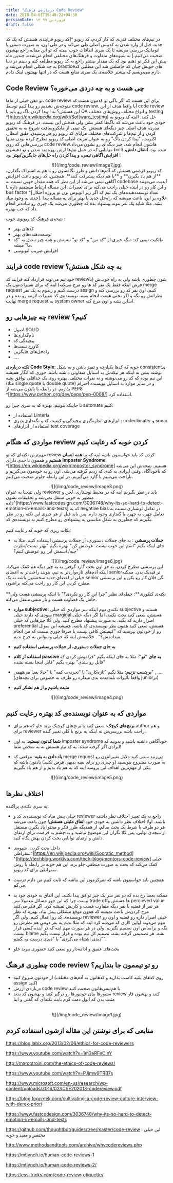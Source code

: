 ```yaml
---
title: "درباره‌ی فرهنگ Code Review"
date: 2018-04-01T16:48:22+04:30
persianDate: ۱۲ فروردین ۹۷
draft: false
---
```

در تیم‌های مختلف فنی‌ی که کار کردم، کد ریویو
^[کد ریویو فرایندی هستش که یک کد جدید، قبل از وارد شدن به کدبیس اصلی طی می‌کنه و در طی اون، به صورت دستی یا اتوماتیک بررسی می‌شه تا یک سری اتفاقات خوب بیفته که تو این مقاله راجع بهشون صحبت می‌کنیم.]
به شیوه‌های متفاوت و فرهنگ‌های مختلفی انجام می‌شده. چندین ماه پیش این فکر تو ذهنم بود که یک مقدار بیشتر راجع به کد ریویو مطالعه کنم و ببینم در دنیا به چه شکلی انجام می‌شه و  practiceهای خوبش چیان که حاصلش شد این مطلبی که دارم می‌نویسم که بیشتر خلاصه‌ی یک سری منابع هست که در انتها بهشون لینک دادم.

## Code Review چی هست و به چه دردی می‌خوره؟

تو ذهن خیلی از ماها،‌ code review برای این هست که اگر باگی تو کدمون هست که متوجه‌ش نشدیم رو پیدا کنیم توسط code review. آیا واقعا هدف از این code review این هستش؟
نه ! پیدا کردن باگ رو باید با QA و انواع مختلف روش‌های مختلف testing ^[https://en.wikipedia.org/wiki/Software_testing]
حل کنید. البته کد ریویو به خودی خود باعث می‌شه که باگ‌ها کمتر بشن ولی هدفش این نیست. در فرهنگ کد ریویو مدرن، هدف اصلی چیز دیگه‌ای هستش. یک تیمی از مایکروسافت شروع به یه تحقیق کردن و از تیم‌ها و شرکت‌های مختلف مزایای کد ریویو رو می‌پرسیدن. طبق انتظار، اکثریت، "پیدا کردن باگ" رو به عنوان مزیت اصلی کد ریویو مطرح کرده بودن منتها بررسی‌هایی که روی code reviewهاشون انجام شد، چیز دیگه‌ای رو نشون می‌داد. مزایایی که در عمل تیم‌ها ازش بهره‌مند شدن و تو ذهنشون bold شده بود، **انتقال دانش، افزایش آگاهی تیمی، و پیدا کردن راه حل‌های جایگزین/بهتر** بود ! 
<center>
![](/img/code_review/image7.jpg)
</center>
کد ریویو فرصتی هستش که آدم‌ها دانش‌ و طرز نگاه‌شون رو با هم به اشتراک بگذارن، **از هم یاد بگیرن** و **با هم دیگه پیشرفت کنند**. همچنین، کد ریویو باعث افزایش آگاهی تیمی می‌شه از این نظر که همه مقدار خوبی نسبت به codebase آپدیت می‌مونند و این کار رو در آینده خیلی راحت می‌کنه برای تغییرات. این مساله ارتباط مستقیم داره با bus factor 
^[تعداد توسعه‌دهنده‌های یک تیم که اگر زیر اتوبوس برن تو پروژه اختلال جدی به وجود میاد]. علاوه بر این، باعث می‌شه که راه‌حل جدید یا بهتر برای یه مساله پیدا بشه. مثلا شاید یک نفر بتونه پیشنهاد بده که چطوری می‌شه یک چیزی رو ساده‌تر انجام داد که خب بهتره.

نتیجه‌ی فرهنگ کد ریویوی خوب :

* کدهای بهتر
* توسعه‌دهنده‌های بهتر
* مالکیت تیمی کد: دیگه خبری از "کد من" و "کد تو" نیستش و همه چیز تبدیل به "کد ما" میشه.
* افزایش ضریب اتوبوسی

## فرایند code review به چه شکل هستش؟

خود تیم می‌تونه قرارداد کنه فرایند کد reviewشون چطوری باشه ولی یه راه خوب‌ش (با فرض اینکه فقط یک نفر کد ها رو مرج می‌کنه) اینه که برای تغییرات‌تون یک merge request درست کنیم و رندوم به یک نفر assign کنیم، اون نفر کد رو بررسی کنه و نظراتش رو بگه و اگر بحثی هست انجام بشه، نویسنده‌ی کد تغییرات لازمه رو بده و در نهایت merge request به system owner اساین بشه و اون مرج کنه.

## چه چیزهایی رو review کنیم؟

* اصول SOLID
* نام‌‌گذاری‌ها
* پیچیدگی کد
* کاورج تست‌ها
* راه‌حل‌های جایگزین
* ….

**نکته درباره‌ی Code Style**: خوبه که کدها یکپارچه و تمیز باشن و به شکل consistentی نوشته بشن نه اینکه هر تیکه‌ش یه استایل متفاوتی داشته باشه. جوری که انگار همیشه این تیم بوده که کد رو می‌نوشته و نه نفرات مختلف. بهتره روی یک حداقلی توافق بشه (مثلا single quote یا double quote) و در سایر موارد به استایل نویسنده احترام بذاریم. در رابطه با پایتون می‌شه از PEP8 ^[https://www.python.org/dev/peps/pep-0008/] استفاده کرد.
<br><br>
تا جاییکه بتونیم، بهتره که یه سری چیزا رو automate کنیم:

* استفاده از Linterها
* ابزارهای اندازه‌گیری پیچیدگی و کیفیت کد و نگه‌داری‌پذیری : codeclimater و sonar
* استفاده از ابزارهای test coverage

## مواردی که هنگام review کردن خوبه که رعایت کنیم

مهم‌ترین نکته‌ای که تو review کردن کد باید حواسمون باشه اینه که ما **همه انسان هستیم** و هممون تا حدی دارای  **Imposter Syndrome** 
^[https://en.wikipedia.org/wiki/Impostor_syndrome] هستیم. نتیجه‌ش این می‌شه که ناخودآگاه، وقتی ایرادی به کدی که زدیم گرفته می‌شه، اون رو به خودمون می‌گیریم و ناراحت می‌شیم یا گارد می‌گیریم. در این رابطه جلوتر صحبت می‌کنیم. 
<center>
![](/img/code_review/image3.png)
</center>
ولی نتیجتا به عنوان reviewer باید در نظر بگیریم اینه که در محیط نوشتاری، لحن و منظور به خوبی منتقل نمی‌شه و تحقیقات نشون داده^[https://www.fastcodesign.com/3036748/why-its-so-hard-to-detect-emotion-in-emails-and-texts] که یه negative bias در تعامل نوشتاری نسبت به تعامل چهره به چهره یا گفتاری وجود داره. پس باید قبل از هر چیزی این نکته رو در نظر بگیریم که چطوری به شکل مناسبی یه پیشنهادی رو مطرح کنیم به نویسنده‌ی کد. 
<br><br>
نکات ریزی که خوبه که رعایت کنیم:

* **جملات پرسشی** : به جای جملات دستوری، از جملات پرسشی استفاده کنیم. مثلا به جای اینکه بگیم "اسم این خوب نیست. عوضش کن" بهتره بگیم "بهتر نیست/نظرت چیه/ اسمش این رو عوضش کنیم؟"

<center>
![](/img/code_review/image6.jpg)
</center>
این پرسشی مطرح کردن، به جز اون بحث گارد گرفتن به یه چیز دیگه هم کمک می‌کنه. اینکه آدم‌های تازه‌واردتر به تیم، بتونند راحت‌تر به اعضای seniorتر فیدبک بدن. ممکنه خیلی از اعضای جدید سختشون باشه به یک senior بگن فلان کار رو بکن و این پرسشی مطرح کردن این کار رو راحت می‌کنه براشون.
<br><br>
**نکته‌ی کنکوری**: جمله‌ای نظیر "چرا این کار رو نکردی؟" با اینکه پرسشی هست ولی حامل یک قضاوت هست و بار منفی منتقل می‌کنه.

* **موارد subjective**: نکته‌ی دوم اینکه سر مواردی که خیلی subjective هستند و سودی که دارند خیلی marginal هستش، سعی کنید بحث نکنید، اما اگر دیگه خیلی اصرار دارید که بگید، به صورت پیشنهاد مطرح کنید. ولی کلا چیزهایی که خیلی preferential هستش، سعی کنید همون نظر نویسنده‌ی کد باشه. همیشه این سوال رو از خودتون بپرسید که "کیفیتش کافی نیست یا صرفا جوری نیست که من انجام میدادمش؟" . خلاصه‌ش اینه که خیلی وسواس به خرج ندیم.

* **به جای جملات دستوری، از جملات پرسشی استفاده کنیم**

* **استفاده از کلام passive به جای "تو"**: مثلا به جای اینکه بگیم "فراموش کردی که فایل رو ببندی" بهتره بگیم "فایل اینجا بسته نشده"

* **برچسب نزنیم**: مثلا نگیم "تازه‌کاری" یا "تجربه‌ت کمه" یا "حالا بعدا می‌فهمی" , …. (واقعا تاثیرات بلندمدت بدی میذاره رو طرف به خصوص برای بچه‌های juniorتر)

* **مثبت باشیم و از هم تشکر کنیم**
<center>
![](/img/code_review/image4.png)
</center>

## مواردی که به عنوان نویسنده‌ی کد بهتره رعایت کنیم

* **برنچ‌های کوچک**: سعی کنید با برنچ‌های کوچیک برید جلو که هم برای author و هم برای reviewer راحت باشه بررسی‌ش نه اینکه یه برنچ با کلی تغییر گنده.

* **شما کدتون نیستید**: به اون imposter syndrome خودآگاهی داشته باشید و بدونید که ایرادی اگر گرفته شده، به کد تیم هستش نه به شخص شما!

* **یاد دادن به بقیه**: موقعی که merge request می‌زنید سعی کنید دلایل تغییراتتون رو به صورت مشروح بنویسید (و چیزی رو برای بقیه بدیهی فرض نکنید) یادتون باشه که یکی از مهم‌ترین اهداف این پروسه اینه که به هم یاد بدیم و از هم یاد بگیریم.
<center>
![](/img/code_review/image5.png)
</center>

## اختلاف نظرها

یه سری نکته‌ی پراکنده:

* خیلی پیش میاد که نویسنده‌ی کد و reviewer راجع به یک تغییر اختلاف نظر داشته باشند. اولا اختلاف نظر داشتن به خودی خود **اتفاق مثبتی هستش**! چون باعث می‌شه هر دو طرف با شرط یک بحث سالم، از همدیگه طرز فکر و محتوا یاد بگیرن مستقل از نتیجه‌ی نهایی. پس کلا نگران این موضوع نباشید و به چشم یه فرصت برای ارتقای دانش و ارتقای توانایی بحث کردن بهش نگاه کنید.

* داخل بحث کردن، شیوه‌ی سقراطی^[https://en.wikipedia.org/wiki/Socratic_method] ^[https://techblog.workiva.com/tech-blog/mentors-code-review] خیلی کمک می‌کنه که بحث به صورت منطقی جلو بره. این هم خوبه در رابطه با روش سقراطی برای کد ریویو.

* همچنین باید حواسمون باشه که تمرکزمون این نباشه که ثابت کنیم من دارم درست می‌گم. 

* ممکنه بعضا رخ بده که دو نفر سر یک چیز توافق پیدا نکنند. این اتفاق به خودی خود بد نیست چرا که این جور مسائل معمولا سر trade offها هستش و percieved value هر نفر از قضیه با نفر دیگه متفاوت هست و کاریش نمیشه کرد. اگر فکر می‌کنید مرج کردن‌ش باعث نمیشه که همون موقع مشکلی پیش بیاد، بهتره که نظر نویسنده‌ی کد رو اعمال کنیم. ولی اگر reviewer خیلی اصرار داره رو قضیه و اون رو مهم می‌دونه اولین کاری که می‌شه کرد اینه که مثلا بدیم یه نفر دومی هم نظرش رو بگه و براساس اون تصمیم بگیریم. ولی در هر صورت مهم اینه که در آینده کسی قرار نیست blame بشه. هر تصمیمی گرفته بشه، تصمیم کل تیم بوده و قرار نیست بگیم "دیدی اشتباه می‌کردی" یا "دیدی درست می‌گفتم".

* بحث‌های عمیق و ادامه‌دار رو سعی کنید حضوری ببرید جلو

## چطوری فرهنگ code review رو تو تیممون جا بندازیم؟

* از خودتون شروع کنید (روی کدهای بقیه کامنت بذارید و کدهاتون به آدم‌های مختلف assign کنید)
* درباره‌ی ارزش code review با هم‌تیمی‌هاتون صحبت کنید
* سنیورها بیان جونیورها رو درگیر کنند و بهشون کد بدند review کنند و بهشون فاز مثبت بدن که ایول دمت گرم بابت نکته‌ای که گفتی و اینا
<br><br>
<center>
![](/img/code_review/image1.jpg)
</center>


## منابعی که برای نوشتن این مقاله ازشون استفاده کردم

https://blog.labix.org/2013/02/06/ethics-for-code-reviewers

https://www.youtube.com/watch?v=1m3eRFeCInY

http://marcotroisi.com/the-ethics-of-code-reviews/


https://www.youtube.com/watch?v=PJjmw9TRB7s

https://www.microsoft.com/en-us/research/wp-content/uploads/2016/02/ICSE202013-codereview.pdf

https://blog.fogcreek.com/cultivating-a-code-review-culture-interview-with-derek-prior/

https://www.fastcodesign.com/3036748/why-its-so-hard-to-detect-emotion-in-emails-and-texts


https://github.com/thoughtbot/guides/tree/master/code-review : این خیلی مختصر و مفید و خوبه

http://www.methodsandtools.com/archive/whycodereviews.php


https://mtlynch.io/human-code-reviews-1

https://mtlynch.io/human-code-reviews-2/

https://css-tricks.com/code-review-etiquette/








